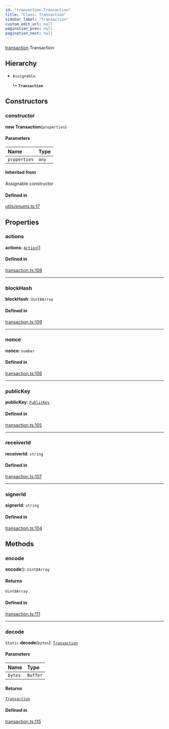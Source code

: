 ```yaml
---
id: "transaction.Transaction"
title: "Class: Transaction"
sidebar_label: "Transaction"
custom_edit_url: null
pagination_prev: null
pagination_next: null
---
```


[transaction](../modules/transaction.md).Transaction

## Hierarchy

- `Assignable`

  ↳ **`Transaction`**

## Constructors

### constructor

**new Transaction**(`properties`)

#### Parameters

| Name | Type |
| :------ | :------ |
| `properties` | `any` |

#### Inherited from

Assignable.constructor

#### Defined in

[utils/enums.ts:17](https://github.com/maxhr/near--near-api-js/blob/d8efa7d5/packages/near-api-js/src/utils/enums.ts#L17)

## Properties

### actions

 **actions**: [`Action`](transaction.Action.md)[]

#### Defined in

[transaction.ts:108](https://github.com/maxhr/near--near-api-js/blob/d8efa7d5/packages/near-api-js/src/transaction.ts#L108)

___

### blockHash

 **blockHash**: `Uint8Array`

#### Defined in

[transaction.ts:109](https://github.com/maxhr/near--near-api-js/blob/d8efa7d5/packages/near-api-js/src/transaction.ts#L109)

___

### nonce

 **nonce**: `number`

#### Defined in

[transaction.ts:106](https://github.com/maxhr/near--near-api-js/blob/d8efa7d5/packages/near-api-js/src/transaction.ts#L106)

___

### publicKey

 **publicKey**: [`PublicKey`](utils_key_pair.PublicKey.md)

#### Defined in

[transaction.ts:105](https://github.com/maxhr/near--near-api-js/blob/d8efa7d5/packages/near-api-js/src/transaction.ts#L105)

___

### receiverId

 **receiverId**: `string`

#### Defined in

[transaction.ts:107](https://github.com/maxhr/near--near-api-js/blob/d8efa7d5/packages/near-api-js/src/transaction.ts#L107)

___

### signerId

 **signerId**: `string`

#### Defined in

[transaction.ts:104](https://github.com/maxhr/near--near-api-js/blob/d8efa7d5/packages/near-api-js/src/transaction.ts#L104)

## Methods

### encode

**encode**(): `Uint8Array`

#### Returns

`Uint8Array`

#### Defined in

[transaction.ts:111](https://github.com/maxhr/near--near-api-js/blob/d8efa7d5/packages/near-api-js/src/transaction.ts#L111)

___

### decode

`Static` **decode**(`bytes`): [`Transaction`](transaction.Transaction.md)

#### Parameters

| Name | Type |
| :------ | :------ |
| `bytes` | `Buffer` |

#### Returns

[`Transaction`](transaction.Transaction.md)

#### Defined in

[transaction.ts:115](https://github.com/maxhr/near--near-api-js/blob/d8efa7d5/packages/near-api-js/src/transaction.ts#L115)
